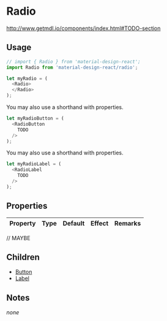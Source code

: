 # Radio

http://www.getmdl.io/components/index.html#TODO-section


## Usage

```javascript
// import { Radio } from 'material-design-react';
import Radio from 'material-design-react/radio';

let myRadio = (
  <Radio>
  </Radio>
);
```

You may also use a shorthand with properties.

```javascript
let myRadioButton = (
  <RadioButton
    TODO
  />
);
```
You may also use a shorthand with properties.

```javascript
let myRadioLabel = (
  <RadioLabel
    TODO
  />
);
```


## Properties

Property | Type | Default | Effect | Remarks
-------- | -----| ------- | ------ | -------

// MAYBE


## Children

* [Button](./button/README.md)
* [Label](./label/README.md)


## Notes

*none*
